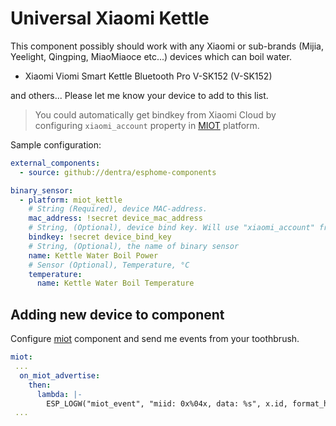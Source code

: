 # Universal Xiaomi Kettle

This component possibly should work with any Xiaomi or sub-brands (Mijia, Yeelight, Qingping, MiaoMiaoce etc...) devices which can boil water.

- Xiaomi Viomi Smart Kettle Bluetooth Pro V-SK152 (V-SK152)

and others... Please let me know your device to add to this list.

> You could automatically get bindkey from Xiaomi Cloud by configuring `xiaomi_account` property in [MIOT](../miot/) platform.

Sample configuration:

```yaml
external_components:
  - source: github://dentra/esphome-components

binary_sensor:
  - platform: miot_kettle
    # String (Required), device MAC-address.
    mac_address: !secret device_mac_address
    # String, (Optional), device bind key. Will use "xiaomi_account" from "miot" if absent to automatically get the bindkey.
    bindkey: !secret device_bind_key
    # String, (Optional), the name of binary sensor
    name: Kettle Water Boil Power
    # Sensor (Optional), Temperature, °C
    temperature:
      name: Kettle Water Boil Temperature
```

## Adding new device to component

Configure [miot](../miot/) component and send me events from your toothbrush.

```yaml
miot:
 ...
  on_miot_advertise:
    then:
      lambda: |-
        ESP_LOGW("miot_event", "miid: 0x%04x, data: %s", x.id, format_hex_pretty(x.data.data(), x.data.size()).c_str());
 ...
```
